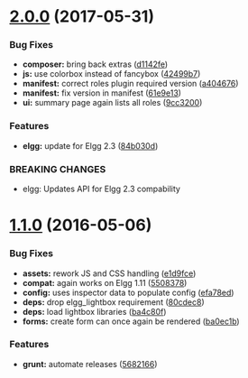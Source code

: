 <a name="2.0.0"></a>
# [2.0.0](https://github.com/hypeJunction/Elgg-roles_ui/compare/1.1.0...v2.0.0) (2017-05-31)


### Bug Fixes

* **composer:** bring back extras ([d1142fe](https://github.com/hypeJunction/Elgg-roles_ui/commit/d1142fe))
* **js:** use colorbox instead of fancybox ([42499b7](https://github.com/hypeJunction/Elgg-roles_ui/commit/42499b7))
* **manifest:** correct roles plugin required version ([a404676](https://github.com/hypeJunction/Elgg-roles_ui/commit/a404676))
* **manifest:** fix version in manifest ([61e9e13](https://github.com/hypeJunction/Elgg-roles_ui/commit/61e9e13))
* **ui:** summary page again lists all roles ([9cc3200](https://github.com/hypeJunction/Elgg-roles_ui/commit/9cc3200))

### Features

* **elgg:** update for Elgg 2.3 ([84b030d](https://github.com/hypeJunction/Elgg-roles_ui/commit/84b030d))


### BREAKING CHANGES

* elgg: Updates API for Elgg 2.3 compability



<a name="1.1.0"></a>
# [1.1.0](https://github.com/hypeJunction/Elgg-roles_ui/compare/1.0.2...v1.1.0) (2016-05-06)


### Bug Fixes

* **assets:** rework JS and CSS handling ([e1d9fce](https://github.com/hypeJunction/Elgg-roles_ui/commit/e1d9fce))
* **compat:** again works on Elgg 1.11 ([5508378](https://github.com/hypeJunction/Elgg-roles_ui/commit/5508378))
* **config:** uses inspector data to populate config ([efa78ed](https://github.com/hypeJunction/Elgg-roles_ui/commit/efa78ed))
* **deps:** drop elgg_lightbox requirement ([80cdec8](https://github.com/hypeJunction/Elgg-roles_ui/commit/80cdec8))
* **deps:** load lightbox libraries ([ba4c80f](https://github.com/hypeJunction/Elgg-roles_ui/commit/ba4c80f))
* **forms:** create form can once again be rendered ([ba0ec1b](https://github.com/hypeJunction/Elgg-roles_ui/commit/ba0ec1b))

### Features

* **grunt:** automate releases ([5682166](https://github.com/hypeJunction/Elgg-roles_ui/commit/5682166))



